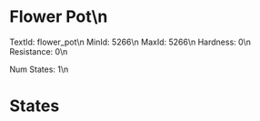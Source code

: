 # Flower Pot\n
TextId: flower_pot\n
MinId: 5266\n
MaxId: 5266\n
Hardness: 0\n
Resistance: 0\n

Num States: 1\n
# States
```

```